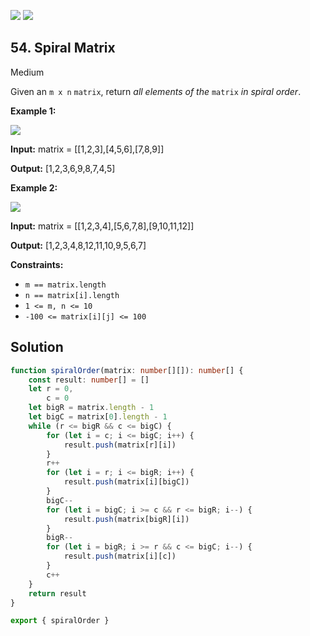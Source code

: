 [![](https://img.shields.io/github/stars/LeetCode-in-TypeScript/LeetCode-in-TypeScript?label=Stars&style=flat-square)](https://github.com/LeetCode-in-TypeScript/LeetCode-in-TypeScript)
[![](https://img.shields.io/github/forks/LeetCode-in-TypeScript/LeetCode-in-TypeScript?label=Fork%20me%20on%20GitHub%20&style=flat-square)](https://github.com/LeetCode-in-TypeScript/LeetCode-in-TypeScript/fork)

## 54\. Spiral Matrix

Medium

Given an `m x n` `matrix`, return _all elements of the_ `matrix` _in spiral order_.

**Example 1:**

![](https://assets.leetcode.com/uploads/2020/11/13/spiral1.jpg)

**Input:** matrix = \[\[1,2,3],[4,5,6],[7,8,9]]

**Output:** [1,2,3,6,9,8,7,4,5] 

**Example 2:**

![](https://assets.leetcode.com/uploads/2020/11/13/spiral.jpg)

**Input:** matrix = \[\[1,2,3,4],[5,6,7,8],[9,10,11,12]]

**Output:** [1,2,3,4,8,12,11,10,9,5,6,7] 

**Constraints:**

*   `m == matrix.length`
*   `n == matrix[i].length`
*   `1 <= m, n <= 10`
*   `-100 <= matrix[i][j] <= 100`

## Solution

```typescript
function spiralOrder(matrix: number[][]): number[] {
    const result: number[] = []
    let r = 0,
        c = 0
    let bigR = matrix.length - 1
    let bigC = matrix[0].length - 1
    while (r <= bigR && c <= bigC) {
        for (let i = c; i <= bigC; i++) {
            result.push(matrix[r][i])
        }
        r++
        for (let i = r; i <= bigR; i++) {
            result.push(matrix[i][bigC])
        }
        bigC--
        for (let i = bigC; i >= c && r <= bigR; i--) {
            result.push(matrix[bigR][i])
        }
        bigR--
        for (let i = bigR; i >= r && c <= bigC; i--) {
            result.push(matrix[i][c])
        }
        c++
    }
    return result
}

export { spiralOrder }
```